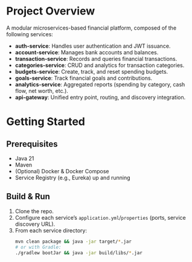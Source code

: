# Project Overview

A modular microservices-based financial platform, composed of the following services:

- **auth-service**: Handles user authentication and JWT issuance.
- **account-service**: Manages bank accounts and balances.
- **transaction-service**: Records and queries financial transactions.
- **categories-service**: CRUD and analytics for transaction categories.
- **budgets-service**: Create, track, and reset spending budgets.
- **goals-service**: Track financial goals and contributions.
- **analytics-service**: Aggregated reports (spending by category, cash flow, net worth, etc.).
- **api-gateway**: Unified entry point, routing, and discovery integration.

# Getting Started

## Prerequisites

- Java 21
- Maven
- (Optional) Docker & Docker Compose
- Service Registry (e.g., Eureka) up and running

## Build & Run

1. Clone the repo.
2. Configure each service’s `application.yml`/`properties` (ports, service discovery URL).
3. From each service directory:
   ```bash
   mvn clean package && java -jar target/*.jar
   # or with Gradle:
   ./gradlew bootJar && java -jar build/libs/*.jar
